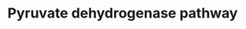 ---
annotations:
- id: PW:0000043
  parent: classic metabolic pathway
  type: Pathway Ontology
  value: pyruvate metabolic pathway
- id: PW:0000002
  parent: classic metabolic pathway
  type: Pathway Ontology
  value: classic metabolic pathway
authors:
- J.Heckman
- MaintBot
- Ddigles
- Egonw
- Maxvanson
- Eweitz
- AlexanderPico
- Khanspers
citedin: ''
communities: []
description: Pyruvate dehydrogenase is a multiple enzyme complex that catalyzes the
  production of acetyl-CoA from pyruvate produced by glycolysis. The final step re-oxidizes
  the lipoyl group of dihydrolipoamide to form lipoamide and NADH.
last-edited: 2024-09-06
ndex: null
organisms:
- Saccharomyces cerevisiae
redirect_from:
- /index.php/Pathway:WP214
- /instance/WP214
- /instance/WP214_r135426
revision: r135426
schema-jsonld:
- '@context': https://schema.org/
  '@id': https://wikipathways.github.io/pathways/WP214.html
  '@type': Dataset
  creator:
    '@type': Organization
    name: WikiPathways
  description: Pyruvate dehydrogenase is a multiple enzyme complex that catalyzes
    the production of acetyl-CoA from pyruvate produced by glycolysis. The final step
    re-oxidizes the lipoyl group of dihydrolipoamide to form lipoamide and NADH.
  keywords:
  - CO2
  - Coenzyme A
  - H+
  - LAT1
  - LPD1
  - NAD
  - NADH
  - PDA1
  - PDB1
  - S-Acetyldihydrolipoamide
  - acetyl-CoA
  - dihydrolipoamide
  - lipoamide
  - pyruvate
  license: CC0
  name: Pyruvate dehydrogenase pathway
seo: CreativeWork
title: Pyruvate dehydrogenase pathway
wpid: WP214
---